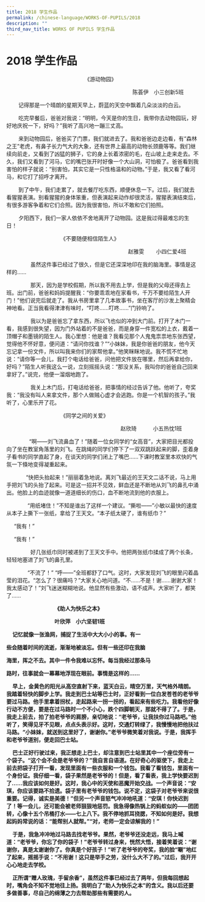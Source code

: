```yaml
---
title: 2018 学生作品
permalink: /chinese-language/WORKS-OF-PUPILS/2018
description: ""
third_nav_title: WORKS OF PUPILS 学生作品
---
```

2018 学生作品
=========

                                                    《游动物园》            

                                                                                    陈荟伊　小三创新5班

        记得那是一个晴朗的星期天早上，蔚蓝的天空中飘着几朵淡淡的白云。

        吃完早餐后，爸爸对我说：“明明，今天是你的生日，我带你去动物园玩，好好地庆祝一下，好吗？”我听了高兴地一蹦三丈高。

        来到动物园后，爸爸买了门票，我们就进去了。我和爸爸边走边看，有“森林之王”老虎，有鼻子长力气大的大象，还有世界上最高的动物长颈鹿等等。我们继续向前走，又看到了凶猛的狮子，它的身上长着浓密的毛，在山坡上走来走去。不久，我们又看到了河马，它的嘴巴张开时好像一个大山洞，可怕极了。爸爸看到我害怕的样子就说：“别害怕，其实它是一只性格温和的动物。”于是，我又看了看河马，和它打了招呼才离开。

        到了中午，我们走累了，就去餐厅吃东西，顺便休息一下。过后，我们就去看猩猩表演。别看猩猩的身体笨重，但表演起来动作却很灵活，猩猩表演结束后，有很多游客争着和它们合照。因为我很害怕，所以不敢和它们拍照。

        夕阳西下，我们一家人依依不舍地离开了动物园。这是我过得最难忘的生日！

  

                                    《不要随便相信陌生人》

  

                                                                                 赵雅雯        小四仁爱4班

                虽然这件事已经过了很久，但是它还深深地印在我的脑海里。事情是这样的……

                那天，因为是学校假期，所以我不用去上学，但是我的父母还得去上班。出门前，爸爸和妈妈提醒我：“你要乖乖地在家看书，千万不要给陌生人开门！”他们说完后就走了。我从书房里拿了几本故事书，坐在客厅的沙发上聚精会神地看。正当我看得津津有味时，“叮咚……叮咚……”门铃响了。

                我以为是爸爸忘了拿东西，所以飞也似的冲到大门前。打开了木门一看，我感到很失望，因为门外站着的不是爸爸，而是身穿一件宽松的上衣，戴着一顶帽子和墨镜的陌生人。我心里想：他是谁？我看见那个人鬼鬼祟祟地东张西望，觉得他不怀好意，便问道：“请问你找谁？”“小妹妹，我是你爸爸的朋友，他今天忘记拿一份文件，所以叫我来你们的家帮他拿。”他笑眯眯地说。我不慌不忙地说：“请你等一会儿，我打个电话给爸爸，问他把文件放在哪里，然后再拿给你，好吗？”陌生人听我这么一说，立刻摇摇头说：“那没关系，我叫你的爸爸自己回来拿好了。”说完，他便一溜烟地跑了。

                我关上木门后，打电话给爸爸，把事情的经过告诉了他。他听了，夸奖我：“我没有叫人来拿文件，那个人做贼心虚才会逃跑。你是一个机智的孩子。”我听了，心里乐开了花。

  

  

                                    《同学之间的关爱》

                                                                            赵欣琦           小五热忱1班  

　　        “啊——刘飞流鼻血了！”随着一位女同学的“女高音”，大家把目光都投向了坐在教室角落里的刘飞。在跳绳的同学们停下了一双双跳跃起来的脚，歪着身子看书的同学直起了身，在谈天的同学们闭上了嘴巴……下课时教室里本欢快的气氛一下倏地变得凝重起来。

  

             “快把头抬起来！”丽丽着急地说。离刘飞最近的王天文二话不说，马上用手把刘飞的头抬了起来。可是这一招并不见效，鲜血还是不断地从刘飞的鼻孔中涌出。他脸上的血迹就像一道道细长的伤口，血不断地流到他的衣服上。

              “用纸堵住！”不知是谁出了这样一个建议。“撕啦——”小敏以最快的速度从本子上撕下一张纸，拿给了王天文。“本子纸太硬了，谁有纸巾？”

     “我有！”

     “我有！”

                好几张纸巾同时被递到了王天文手中。他把两张纸巾揉成了两个长条，轻轻地塞进了刘飞的鼻孔里。

              “不流了！” “呼——”全班都舒了口气。这时，大家发现刘飞的眼里闪着晶莹的泪花。“怎么了？很痛吗？”大家关心地问道。“不……不是！谢……谢谢大家！我太感动了！”刘飞迷迷糊糊地说。他显然有些激动，语不成声。大家听了，都笑了……

  

                                **《助人为快乐之本》**

                                **叶欣萍　小六坚韧1班**

    **记忆就像一张渔网，捕捉了生活中大大小小的事。有一**

**些会随着时间的流逝，渐渐地被淡忘。但有一些还印在我脑**

**海里，挥之不去。其中一件令我难以忘怀。每当我经过那条马**

**路时，往事就会一幕幕地浮现在眼前。事情是这样的……**

    **早上，金黄色的阳光从高空直射下来，蓝天白云，晴空万里，天气格外晴朗。我踏着轻快的脚步上学。我走到巴士站等巴士时，正好看到一位白发苍苍的老爷爷要过马路。他手里拿着拐杖，走起路来一拐一拐的，看起来有些吃力。我看他好像行动不方便，要是在过马路时一个不小心，跌个四脚朝天，那就不得了了。于是，我走上前去，拍了拍老爷爷的肩膀，亲切地说：“老爷爷，让我扶你过马路吧。”他听了，笑得见牙不见眼，点点头表示好。这时，交通灯转绿了，我慢慢地把他扶过马路。“小妹妹，就送到这里好了，谢谢你。”老爷爷微笑着对我说。于是，我挥手和老爷爷道别，便走回巴士站。**

    **巴士正好行驶过来，我正想走上巴士，却注意到巴士站里其中一个座位旁有一个袋子。“这个会不会是老爷爷的？”我自言自语道。在好奇心的驱使下，我走上前去把袋子打开一看，发现里面有一些衣服和一个钱包。我看了看钱包，里面有一个身份证。我仔细一看，袋子果然是老爷爷的！但是，看了看表，我上学快要迟到了……我应该如何是好。这时，我心中的天使和恶魔开始交战。一个声音说：“安琪，你应该要路不拾遗。袋子里有老爷爷的钱包。说不定，这袋子对老爷爷来说很重要。记得，诚实是美德！”但另一个声音怒气冲冲地吼道：“安琪！你快迟到了！等一会儿，还可能会被老师狠狠地惩罚。我急得像热锅上的蚂蚁似的――团团转，心像十五个吊桶打水――七上八下。我不停地抓耳挠腮，不知如何是好。我想起妈妈常说的话：“能帮别人就帮。”“对，老师一定会谅解我的！”**

    **于是，我急冲冲地过马路去找老爷爷。果然，老爷爷还没走远，我马上喊道：“老爷爷，你忘了你的袋子！”老爷爷转过身来，恍然大悟，接着笑着说：“谢谢你，真是太谢谢你了。你真是个好孩子！”听了老爷爷的夸奖，我的脸“唰”地红了起来，摇摇手说：“不用谢！这只是举手之劳，没什么大不了的。”过后，我开开心心地走去学校。**

    **正所谓“赠人玫瑰，手留余香”，虽然这件事已经过去了两年，但我每回想起时，嘴角会不知不觉地往上扬。我明白了“助人为快乐之本”的含义。我以后还要多做善事，尽自己的绵薄之力去帮助那些有需要的人。**